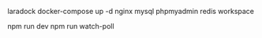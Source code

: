 laradock
docker-compose up -d nginx mysql phpmyadmin redis workspace

npm run dev
npm run watch-poll
